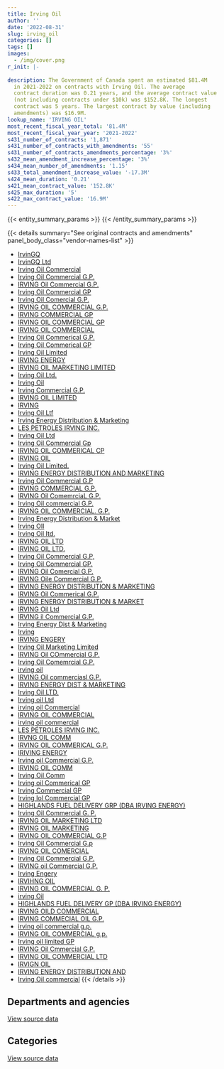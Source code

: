 ```yaml
---
title: Irving Oil
author: ''
date: '2022-08-31'
slug: irving_oil
categories: []
tags: []
images:
  - /img/cover.png
r_init: |-
  
description: The Government of Canada spent an estimated $81.4M
  in 2021-2022 on contracts with Irving Oil. The average
  contract duration was 0.21 years, and the average contract value
  (not including contracts under $10k) was $152.8K. The longest
  contract was 5 years. The largest contract by value (including
  amendments) was $16.9M.
lookup_name: 'IRVING OIL'
most_recent_fiscal_year_total: '81.4M'
most_recent_fiscal_year_year: '2021-2022'
s431_number_of_contracts: '1,871'
s431_number_of_contracts_with_amendments: '55'
s431_number_of_contracts_amendments_percentage: '3%'
s432_mean_amendment_increase_percentage: '3%'
s434_mean_number_of_amendments: '1.15'
s433_total_amendment_increase_value: '-17.3M'
s424_mean_duration: '0.21'
s421_mean_contract_value: '152.8K'
s425_max_duration: '5'
s422_max_contract_value: '16.9M'
---
```


<script src="/rmarkdown-libs/htmlwidgets/htmlwidgets.js"></script>
<link href="/rmarkdown-libs/datatables-css/datatables-crosstalk.css" rel="stylesheet" />
<script src="/rmarkdown-libs/datatables-binding/datatables.js"></script>
<script src="/rmarkdown-libs/jquery/jquery-3.6.0.min.js"></script>
<link href="/rmarkdown-libs/dt-core-bootstrap/css/dataTables.bootstrap.min.css" rel="stylesheet" />
<link href="/rmarkdown-libs/dt-core-bootstrap/css/dataTables.bootstrap.extra.css" rel="stylesheet" />
<script src="/rmarkdown-libs/dt-core-bootstrap/js/jquery.dataTables.min.js"></script>
<script src="/rmarkdown-libs/dt-core-bootstrap/js/dataTables.bootstrap.min.js"></script>
<link href="/rmarkdown-libs/crosstalk/css/crosstalk.min.css" rel="stylesheet" />
<script src="/rmarkdown-libs/crosstalk/js/crosstalk.min.js"></script>
<script src="/rmarkdown-libs/htmlwidgets/htmlwidgets.js"></script>
<link href="/rmarkdown-libs/datatables-css/datatables-crosstalk.css" rel="stylesheet" />
<script src="/rmarkdown-libs/datatables-binding/datatables.js"></script>
<script src="/rmarkdown-libs/jquery/jquery-3.6.0.min.js"></script>
<link href="/rmarkdown-libs/dt-core-bootstrap/css/dataTables.bootstrap.min.css" rel="stylesheet" />
<link href="/rmarkdown-libs/dt-core-bootstrap/css/dataTables.bootstrap.extra.css" rel="stylesheet" />
<script src="/rmarkdown-libs/dt-core-bootstrap/js/jquery.dataTables.min.js"></script>
<script src="/rmarkdown-libs/dt-core-bootstrap/js/dataTables.bootstrap.min.js"></script>
<link href="/rmarkdown-libs/crosstalk/css/crosstalk.min.css" rel="stylesheet" />
<script src="/rmarkdown-libs/crosstalk/js/crosstalk.min.js"></script>

{{< entity_summary_params >}}
{{< /entity_summary_params >}}

{{< details summary="See original contracts and amendments" panel_body_class="vendor-names-list" >}}
- [IrvinGQ](https://search.open.canada.ca/en/ct/?sort=contract_value_f%20desc&page=1&search_text=%22IrvinGQ%22)
- [IrvinGQ Ltd](https://search.open.canada.ca/en/ct/?sort=contract_value_f%20desc&page=1&search_text=%22IrvinGQ%20Ltd%22)
- [Irving Oil Commercial](https://search.open.canada.ca/en/ct/?sort=contract_value_f%20desc&page=1&search_text=%22Irving%20Oil%20Commercial%22)
- [Irving Oil Commercial G.P.](https://search.open.canada.ca/en/ct/?sort=contract_value_f%20desc&page=1&search_text=%22Irving%20Oil%20Commercial%20G.P.%22)
- [IRVING Oil Commercial G.P.](https://search.open.canada.ca/en/ct/?sort=contract_value_f%20desc&page=1&search_text=%22IRVING%20Oil%20Commercial%20G.P.%22)
- [Irving Oil Commercial GP](https://search.open.canada.ca/en/ct/?sort=contract_value_f%20desc&page=1&search_text=%22Irving%20Oil%20Commercial%20GP%22)
- [Irving Oil Comercial G.P.](https://search.open.canada.ca/en/ct/?sort=contract_value_f%20desc&page=1&search_text=%22Irving%20Oil%20Comercial%20G.P.%22)
- [IRVING OIL COMMERCIAL G.P.](https://search.open.canada.ca/en/ct/?sort=contract_value_f%20desc&page=1&search_text=%22IRVING%20OIL%20COMMERCIAL%20G.P.%22)
- [IRVING COMMERCIAL GP](https://search.open.canada.ca/en/ct/?sort=contract_value_f%20desc&page=1&search_text=%22IRVING%20COMMERCIAL%20GP%22)
- [IRVING OIL COMMERCIAL GP](https://search.open.canada.ca/en/ct/?sort=contract_value_f%20desc&page=1&search_text=%22IRVING%20OIL%20COMMERCIAL%20GP%22)
- [IRVING OIL COMMERCIAL](https://search.open.canada.ca/en/ct/?sort=contract_value_f%20desc&page=1&search_text=%22IRVING%20OIL%20COMMERCIAL%22)
- [Irving Oil Commerical G.P.](https://search.open.canada.ca/en/ct/?sort=contract_value_f%20desc&page=1&search_text=%22Irving%20Oil%20Commerical%20G.P.%22)
- [Irving Oil Commerical GP](https://search.open.canada.ca/en/ct/?sort=contract_value_f%20desc&page=1&search_text=%22Irving%20Oil%20Commerical%20GP%22)
- [Irving Oil Limited](https://search.open.canada.ca/en/ct/?sort=contract_value_f%20desc&page=1&search_text=%22Irving%20Oil%20Limited%22)
- [IRVING ENERGY](https://search.open.canada.ca/en/ct/?sort=contract_value_f%20desc&page=1&search_text=%22IRVING%20ENERGY%22)
- [IRVING OIL MARKETING LIMITED](https://search.open.canada.ca/en/ct/?sort=contract_value_f%20desc&page=1&search_text=%22IRVING%20OIL%20MARKETING%20LIMITED%22)
- [Irving Oil Ltd.](https://search.open.canada.ca/en/ct/?sort=contract_value_f%20desc&page=1&search_text=%22Irving%20Oil%20Ltd.%22)
- [Irving Oil](https://search.open.canada.ca/en/ct/?sort=contract_value_f%20desc&page=1&search_text=%22Irving%20Oil%22)
- [Irving Commercial G.P.](https://search.open.canada.ca/en/ct/?sort=contract_value_f%20desc&page=1&search_text=%22Irving%20Commercial%20G.P.%22)
- [IRVING OIL LIMITED](https://search.open.canada.ca/en/ct/?sort=contract_value_f%20desc&page=1&search_text=%22IRVING%20OIL%20LIMITED%22)
- [IRVING](https://search.open.canada.ca/en/ct/?sort=contract_value_f%20desc&page=1&search_text=%22IRVING%22)
- [Irving Oil Ltf](https://search.open.canada.ca/en/ct/?sort=contract_value_f%20desc&page=1&search_text=%22Irving%20Oil%20Ltf%22)
- [Irving Energy Distribution & Marketing](https://search.open.canada.ca/en/ct/?sort=contract_value_f%20desc&page=1&search_text=%22Irving%20Energy%20Distribution%20%26%20Marketing%22)
- [LES PETROLES IRVING INC.](https://search.open.canada.ca/en/ct/?sort=contract_value_f%20desc&page=1&search_text=%22LES%20PETROLES%20IRVING%20INC.%22)
- [Irving Oil Ltd](https://search.open.canada.ca/en/ct/?sort=contract_value_f%20desc&page=1&search_text=%22Irving%20Oil%20Ltd%22)
- [Irving Oil Commercial Gp](https://search.open.canada.ca/en/ct/?sort=contract_value_f%20desc&page=1&search_text=%22Irving%20Oil%20Commercial%20Gp%22)
- [IRVING OIL COMMERICAL CP](https://search.open.canada.ca/en/ct/?sort=contract_value_f%20desc&page=1&search_text=%22IRVING%20OIL%20COMMERICAL%20CP%22)
- [IRVING OIL](https://search.open.canada.ca/en/ct/?sort=contract_value_f%20desc&page=1&search_text=%22IRVING%20OIL%22)
- [Irving Oil Limited.](https://search.open.canada.ca/en/ct/?sort=contract_value_f%20desc&page=1&search_text=%22Irving%20Oil%20Limited.%22)
- [IRVING ENERGY DISTRIBUTION AND MARKETING](https://search.open.canada.ca/en/ct/?sort=contract_value_f%20desc&page=1&search_text=%22IRVING%20ENERGY%20DISTRIBUTION%20AND%20MARKETING%22)
- [Irving Oil Commercial G.P](https://search.open.canada.ca/en/ct/?sort=contract_value_f%20desc&page=1&search_text=%22Irving%20Oil%20Commercial%20G.P%22)
- [IRVING COMMERCIAL G.P.](https://search.open.canada.ca/en/ct/?sort=contract_value_f%20desc&page=1&search_text=%22IRVING%20COMMERCIAL%20G.P.%22)
- [IRVING Oil ComemrciaL G.P.](https://search.open.canada.ca/en/ct/?sort=contract_value_f%20desc&page=1&search_text=%22IRVING%20Oil%20ComemrciaL%20G.P.%22)
- [Irving Oil commercial G.P.](https://search.open.canada.ca/en/ct/?sort=contract_value_f%20desc&page=1&search_text=%22Irving%20Oil%20commercial%20G.P.%22)
- [IRVING OIL COMMERCIAL. G.P.](https://search.open.canada.ca/en/ct/?sort=contract_value_f%20desc&page=1&search_text=%22IRVING%20OIL%20COMMERCIAL.%20G.P.%22)
- [Irving Energy Distribution & Market](https://search.open.canada.ca/en/ct/?sort=contract_value_f%20desc&page=1&search_text=%22Irving%20Energy%20Distribution%20%26%20Market%22)
- [Irving OIl](https://search.open.canada.ca/en/ct/?sort=contract_value_f%20desc&page=1&search_text=%22Irving%20OIl%22)
- [Irving Oil Itd.](https://search.open.canada.ca/en/ct/?sort=contract_value_f%20desc&page=1&search_text=%22Irving%20Oil%20Itd.%22)
- [IRVING OIL LTD](https://search.open.canada.ca/en/ct/?sort=contract_value_f%20desc&page=1&search_text=%22IRVING%20OIL%20LTD%22)
- [IRVING OIL LTD.](https://search.open.canada.ca/en/ct/?sort=contract_value_f%20desc&page=1&search_text=%22IRVING%20OIL%20LTD.%22)
- [Irving Oil Commercial G.P,](https://search.open.canada.ca/en/ct/?sort=contract_value_f%20desc&page=1&search_text=%22Irving%20Oil%20Commercial%20G.P%2c%22)
- [Irving Oil Commercial GP.](https://search.open.canada.ca/en/ct/?sort=contract_value_f%20desc&page=1&search_text=%22Irving%20Oil%20Commercial%20GP.%22)
- [IRVING Oil Comercial G.P.](https://search.open.canada.ca/en/ct/?sort=contract_value_f%20desc&page=1&search_text=%22IRVING%20Oil%20Comercial%20G.P.%22)
- [IRVING Oile Commercial G.P.](https://search.open.canada.ca/en/ct/?sort=contract_value_f%20desc&page=1&search_text=%22IRVING%20Oile%20Commercial%20G.P.%22)
- [IRVING ENERGY DISTRIBUTION & MARKETING](https://search.open.canada.ca/en/ct/?sort=contract_value_f%20desc&page=1&search_text=%22IRVING%20ENERGY%20DISTRIBUTION%20%26%20MARKETING%22)
- [IRVING Oil Commerical G.P.](https://search.open.canada.ca/en/ct/?sort=contract_value_f%20desc&page=1&search_text=%22IRVING%20Oil%20Commerical%20G.P.%22)
- [IRVING ENERGY DISTRIBUTION & MARKET](https://search.open.canada.ca/en/ct/?sort=contract_value_f%20desc&page=1&search_text=%22IRVING%20ENERGY%20DISTRIBUTION%20%26%20MARKET%22)
- [IRVING Oil Ltd](https://search.open.canada.ca/en/ct/?sort=contract_value_f%20desc&page=1&search_text=%22IRVING%20Oil%20Ltd%22)
- [IRVING il Commercial G.P.](https://search.open.canada.ca/en/ct/?sort=contract_value_f%20desc&page=1&search_text=%22IRVING%20il%20Commercial%20G.P.%22)
- [Irving Energy Dist & Marketing](https://search.open.canada.ca/en/ct/?sort=contract_value_f%20desc&page=1&search_text=%22Irving%20Energy%20Dist%20%26%20Marketing%22)
- [Irving](https://search.open.canada.ca/en/ct/?sort=contract_value_f%20desc&page=1&search_text=%22Irving%22)
- [IRVING ENGERY](https://search.open.canada.ca/en/ct/?sort=contract_value_f%20desc&page=1&search_text=%22IRVING%20ENGERY%22)
- [Irving Oil Marketing Limited](https://search.open.canada.ca/en/ct/?sort=contract_value_f%20desc&page=1&search_text=%22Irving%20Oil%20Marketing%20Limited%22)
- [IRVING Oil COmmercial G.P.](https://search.open.canada.ca/en/ct/?sort=contract_value_f%20desc&page=1&search_text=%22IRVING%20Oil%20COmmercial%20G.P.%22)
- [Irving Oil Comemrcial G.P.](https://search.open.canada.ca/en/ct/?sort=contract_value_f%20desc&page=1&search_text=%22Irving%20Oil%20Comemrcial%20G.P.%22)
- [irving oil](https://search.open.canada.ca/en/ct/?sort=contract_value_f%20desc&page=1&search_text=%22irving%20oil%22)
- [IRVING Oil commerciasl G.P.](https://search.open.canada.ca/en/ct/?sort=contract_value_f%20desc&page=1&search_text=%22IRVING%20Oil%20commerciasl%20G.P.%22)
- [IRVING ENERGY DIST & MARKETING](https://search.open.canada.ca/en/ct/?sort=contract_value_f%20desc&page=1&search_text=%22IRVING%20ENERGY%20DIST%20%26%20MARKETING%22)
- [Irving Oil LTD.](https://search.open.canada.ca/en/ct/?sort=contract_value_f%20desc&page=1&search_text=%22Irving%20Oil%20LTD.%22)
- [Irving oil Ltd](https://search.open.canada.ca/en/ct/?sort=contract_value_f%20desc&page=1&search_text=%22Irving%20oil%20Ltd%22)
- [irving oil Commercial](https://search.open.canada.ca/en/ct/?sort=contract_value_f%20desc&page=1&search_text=%22irving%20oil%20Commercial%22)
- [IRVING OIL COMMERCIAL](https://search.open.canada.ca/en/ct/?sort=contract_value_f%20desc&page=1&search_text=%22IRVING%20OIL%20%20COMMERCIAL%22)
- [irving oil commercial](https://search.open.canada.ca/en/ct/?sort=contract_value_f%20desc&page=1&search_text=%22irving%20oil%20commercial%22)
- [LES PÉTROLES IRVING INC.](https://search.open.canada.ca/en/ct/?sort=contract_value_f%20desc&page=1&search_text=%22LES%20P%c3%89TROLES%20IRVING%20INC.%22)
- [IRVNG OIL COMM](https://search.open.canada.ca/en/ct/?sort=contract_value_f%20desc&page=1&search_text=%22IRVNG%20OIL%20COMM%22)
- [IRVING OIL COMMERICAL G.P.](https://search.open.canada.ca/en/ct/?sort=contract_value_f%20desc&page=1&search_text=%22IRVING%20OIL%20COMMERICAL%20G.P.%22)
- [IRIVING ENERGY](https://search.open.canada.ca/en/ct/?sort=contract_value_f%20desc&page=1&search_text=%22IRIVING%20ENERGY%22)
- [Irving oil Commercial G.P.](https://search.open.canada.ca/en/ct/?sort=contract_value_f%20desc&page=1&search_text=%22Irving%20oil%20Commercial%20G.P.%22)
- [IRVING OIL COMM](https://search.open.canada.ca/en/ct/?sort=contract_value_f%20desc&page=1&search_text=%22IRVING%20OIL%20COMM%22)
- [Irving Oil Comm](https://search.open.canada.ca/en/ct/?sort=contract_value_f%20desc&page=1&search_text=%22Irving%20Oil%20Comm%22)
- [Irving oil Commerical GP](https://search.open.canada.ca/en/ct/?sort=contract_value_f%20desc&page=1&search_text=%22Irving%20oil%20Commerical%20GP%22)
- [Irving Commercial GP](https://search.open.canada.ca/en/ct/?sort=contract_value_f%20desc&page=1&search_text=%22Irving%20Commercial%20GP%22)
- [Irving Iol Commercial GP](https://search.open.canada.ca/en/ct/?sort=contract_value_f%20desc&page=1&search_text=%22Irving%20Iol%20Commercial%20GP%22)
- [HIGHLANDS FUEL DELIVERY GRP (DBA IRVING ENERGY)](https://search.open.canada.ca/en/ct/?sort=contract_value_f%20desc&page=1&search_text=%22HIGHLANDS%20FUEL%20DELIVERY%20GRP%20%28DBA%20IRVING%20ENERGY%29%22)
- [Irving Oil Commercial G. P.](https://search.open.canada.ca/en/ct/?sort=contract_value_f%20desc&page=1&search_text=%22Irving%20Oil%20Commercial%20G.%20P.%22)
- [IRVING OIL MARKETING LTD](https://search.open.canada.ca/en/ct/?sort=contract_value_f%20desc&page=1&search_text=%22IRVING%20OIL%20MARKETING%20LTD%22)
- [IRVING OIL MARKETING](https://search.open.canada.ca/en/ct/?sort=contract_value_f%20desc&page=1&search_text=%22IRVING%20OIL%20MARKETING%22)
- [IRVING OIL COMMERCIAL G.P](https://search.open.canada.ca/en/ct/?sort=contract_value_f%20desc&page=1&search_text=%22IRVING%20OIL%20COMMERCIAL%20G.P%22)
- [Irving Oil Commercial G.p](https://search.open.canada.ca/en/ct/?sort=contract_value_f%20desc&page=1&search_text=%22Irving%20Oil%20Commercial%20G.p%22)
- [IRVING OIL COMERCIAL](https://search.open.canada.ca/en/ct/?sort=contract_value_f%20desc&page=1&search_text=%22IRVING%20OIL%20COMERCIAL%22)
- [Irving Oil Commercial G.P.](https://search.open.canada.ca/en/ct/?sort=contract_value_f%20desc&page=1&search_text=%22Irving%20%20Oil%20Commercial%20G.P.%22)
- [IRVING oil Commercial G.P.](https://search.open.canada.ca/en/ct/?sort=contract_value_f%20desc&page=1&search_text=%22IRVING%20oil%20Commercial%20G.P.%22)
- [Irving Engery](https://search.open.canada.ca/en/ct/?sort=contract_value_f%20desc&page=1&search_text=%22Irving%20Engery%22)
- [IRVIHNG OIL](https://search.open.canada.ca/en/ct/?sort=contract_value_f%20desc&page=1&search_text=%22IRVIHNG%20OIL%22)
- [IRVING OIL COMMERCIAL G. P.](https://search.open.canada.ca/en/ct/?sort=contract_value_f%20desc&page=1&search_text=%22IRVING%20OIL%20COMMERCIAL%20G.%20P.%22)
- [irving Oil](https://search.open.canada.ca/en/ct/?sort=contract_value_f%20desc&page=1&search_text=%22irving%20Oil%22)
- [HIGHLANDS FUEL DELIVERY GP (DBA IRVING ENERGY)](https://search.open.canada.ca/en/ct/?sort=contract_value_f%20desc&page=1&search_text=%22HIGHLANDS%20FUEL%20DELIVERY%20GP%20%28DBA%20IRVING%20ENERGY%29%22)
- [IRVING OILD COMMERCIAL](https://search.open.canada.ca/en/ct/?sort=contract_value_f%20desc&page=1&search_text=%22IRVING%20OILD%20COMMERCIAL%22)
- [IRVING COMMECIAL OIL G.P.](https://search.open.canada.ca/en/ct/?sort=contract_value_f%20desc&page=1&search_text=%22IRVING%20COMMECIAL%20OIL%20G.P.%22)
- [irving oil commercial g.p.](https://search.open.canada.ca/en/ct/?sort=contract_value_f%20desc&page=1&search_text=%22irving%20oil%20commercial%20g.p.%22)
- [IRVING OIL COMMERCIAL g.p.](https://search.open.canada.ca/en/ct/?sort=contract_value_f%20desc&page=1&search_text=%22IRVING%20OIL%20COMMERCIAL%20g.p.%22)
- [Irving oil limited GP](https://search.open.canada.ca/en/ct/?sort=contract_value_f%20desc&page=1&search_text=%22Irving%20oil%20limited%20GP%22)
- [IRVING Oil Cmmercial G.P.](https://search.open.canada.ca/en/ct/?sort=contract_value_f%20desc&page=1&search_text=%22IRVING%20Oil%20Cmmercial%20G.P.%22)
- [IRVING OIL COMMERCIAL LTD](https://search.open.canada.ca/en/ct/?sort=contract_value_f%20desc&page=1&search_text=%22IRVING%20OIL%20COMMERCIAL%20LTD%22)
- [IRVIGN OIL](https://search.open.canada.ca/en/ct/?sort=contract_value_f%20desc&page=1&search_text=%22IRVIGN%20OIL%22)
- [IRVING ENERGY DISTRIBUTION AND](https://search.open.canada.ca/en/ct/?sort=contract_value_f%20desc&page=1&search_text=%22IRVING%20ENERGY%20DISTRIBUTION%20AND%22)
- [Irving Oil commercial](https://search.open.canada.ca/en/ct/?sort=contract_value_f%20desc&page=1&search_text=%22Irving%20Oil%20commercial%22)
{{< /details >}}

## Departments and agencies

<div id="htmlwidget-1" style="width:100%;height:auto;" class="datatables html-widget"></div>
<script type="application/json" data-for="htmlwidget-1">{"x":{"style":"bootstrap","filter":"none","vertical":false,"data":[["<a href=\"/departments/aafc-aac/\">Agriculture and Agri-Food Canada<\/a>","<a href=\"/departments/csc-scc/\">Correctional Service of Canada<\/a>","<a href=\"/departments/dfo-mpo/\">Fisheries and Oceans Canada<\/a>","<a href=\"/departments/dnd-mdn/\">National Defence<\/a>","<a href=\"/departments/pc/\">Parks Canada<\/a>","<a href=\"/departments/tc/\">Transport Canada<\/a>"],[null,1080499.98,26397697.25,26742862.57,null,369450],[410525.56,1335010.23,28861467.13,34327428.07,143096.44,418950],[412814.04,833762.73,22086271.97,29971469.22,581761.07,null],[593630.1,1413490.88,39542393.81,39103779.76,450115.39,313534.36]],"container":"<table class=\"table table-striped table-hover row-border order-column display\">\n  <thead>\n    <tr>\n      <th>Department<\/th>\n      <th>2018-2019<\/th>\n      <th>2019-2020<\/th>\n      <th>2020-2021<\/th>\n      <th>2021-2022<\/th>\n    <\/tr>\n  <\/thead>\n<\/table>","options":{"order":[[4,"desc"]],"pageLength":10,"autoWidth":true,"columnDefs":[{"targets":1,"render":"function(data, type, row, meta) {\n    return type !== 'display' ? data : DTWidget.formatCurrency(data, \"$\", 2, 3, \",\", \".\", true, null);\n  }"},{"targets":2,"render":"function(data, type, row, meta) {\n    return type !== 'display' ? data : DTWidget.formatCurrency(data, \"$\", 2, 3, \",\", \".\", true, null);\n  }"},{"targets":3,"render":"function(data, type, row, meta) {\n    return type !== 'display' ? data : DTWidget.formatCurrency(data, \"$\", 2, 3, \",\", \".\", true, null);\n  }"},{"targets":4,"render":"function(data, type, row, meta) {\n    return type !== 'display' ? data : DTWidget.formatCurrency(data, \"$\", 2, 3, \",\", \".\", true, null);\n  }"},{"width":"16%","targets":[1,2,3,4]},{"className":"dt-right","targets":[1,2,3,4]}],"orderClasses":false}},"evals":["options.columnDefs.0.render","options.columnDefs.1.render","options.columnDefs.2.render","options.columnDefs.3.render"],"jsHooks":[]}</script>
<p class="text-right">
<a href="https://github.com/GoC-Spending/contracts-data/tree/main/data/out/vendors/irving_oil/summary_by_fiscal_year_by_department.csv" class="source-data-link btn btn-link">View source data</a>
</p>

## Categories

<div id="htmlwidget-2" style="width:100%;height:auto;" class="datatables html-widget"></div>
<script type="application/json" data-for="htmlwidget-2">{"x":{"style":"bootstrap","filter":"none","vertical":false,"data":[["<a href=\"/categories/facilities_and_construction/\">Facilities and construction<\/a>","<a href=\"/categories/defence/\">Defence<\/a>","<a href=\"/categories/information_technology/\">Information technology<\/a>","<a href=\"/categories/transportation_and_logistics/\">Transportation and logistics<\/a>","<a href=\"/categories/industrial_products_and_services/\">Industrial products and services<\/a>"],[null,26742862.57,null,27847647.23,null],[null,34179360.87,null,31169049.36,148067.2],[null,28230264.65,null,23914609.81,1741204.57],[120750,35730628.07,706634.53,41485780.01,3373151.7]],"container":"<table class=\"table table-striped table-hover row-border order-column display\">\n  <thead>\n    <tr>\n      <th>Category<\/th>\n      <th>2018-2019<\/th>\n      <th>2019-2020<\/th>\n      <th>2020-2021<\/th>\n      <th>2021-2022<\/th>\n    <\/tr>\n  <\/thead>\n<\/table>","options":{"order":[[4,"desc"]],"dom":"t","pageLength":30,"autoWidth":true,"columnDefs":[{"targets":1,"render":"function(data, type, row, meta) {\n    return type !== 'display' ? data : DTWidget.formatCurrency(data, \"$\", 2, 3, \",\", \".\", true, null);\n  }"},{"targets":2,"render":"function(data, type, row, meta) {\n    return type !== 'display' ? data : DTWidget.formatCurrency(data, \"$\", 2, 3, \",\", \".\", true, null);\n  }"},{"targets":3,"render":"function(data, type, row, meta) {\n    return type !== 'display' ? data : DTWidget.formatCurrency(data, \"$\", 2, 3, \",\", \".\", true, null);\n  }"},{"targets":4,"render":"function(data, type, row, meta) {\n    return type !== 'display' ? data : DTWidget.formatCurrency(data, \"$\", 2, 3, \",\", \".\", true, null);\n  }"},{"width":"16%","targets":[1,2,3,4]},{"className":"dt-right","targets":[1,2,3,4]}],"orderClasses":false,"lengthMenu":[10,25,30,50,100]}},"evals":["options.columnDefs.0.render","options.columnDefs.1.render","options.columnDefs.2.render","options.columnDefs.3.render"],"jsHooks":[]}</script>
<p class="text-right">
<a href="https://github.com/GoC-Spending/contracts-data/tree/main/data/out/vendors/irving_oil/summary_by_fiscal_year_by_category.csv" class="source-data-link btn btn-link">View source data</a>
</p>

